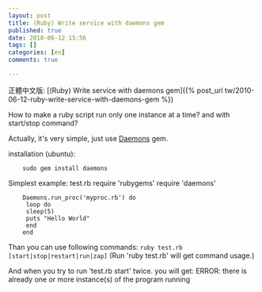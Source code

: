 ```yaml
---
layout: post
title: (Ruby) Write service with daemons gem
published: true
date: 2010-06-12 15:56
tags: []
categories: [en]
comments: true

---
```


正體中文版: [(Ruby) Write service with daemons gem]({% post_url tw/2010-06-12-ruby-write-service-with-daemons-gem %})


How to make a ruby script run only one instance at a time? and with start/stop command?

Actually, it's very simple, just use [Daemons][1] gem.

installation (ubuntu):

		sudo gem install daemons

Simplest example: test.rb
		require 'rubygems'
		require 'daemons'

		Daemons.run_proc('myproc.rb') do
		 loop do
		 sleep(5)
		 puts "Hello World"
		 end
		end

Than you can use following commands:
``ruby test.rb [start|stop|restart|run|zap]``
(Run 'ruby test.rb' will get command usage.)

And when you try to run 'test.rb start' twice. you will get:
		ERROR: there is already one or more instance(s) of the program running


[1]: http://daemons.rubyforge.org/
